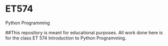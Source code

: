 # ET574
Python Programming

##This repository is meant for educational purposes.
All work done here is for the class ET 574 Introduction to Python Programming.

